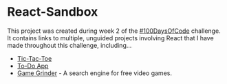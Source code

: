 # React-Sandbox

This project was created during week 2 of the [#100DaysOfCode](https://www.100daysofcode.com/) challenge. It contains links to multiple, unguided projects involving React that I have made throughout this challenge, including...

* [Tic-Tac-Toe](https://monopavo.github.io/100-days-tic-tac-toe/)
* [To-Do App](https://monopavo.github.io/100-days-todo-app/)
* [Game Grinder](     ) - A search engine for free video games.
